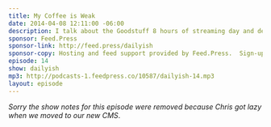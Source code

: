 ```yaml
---
title: My Coffee is Weak
date: 2014-04-08 12:11:00 -06:00
description: I talk about the Goodstuff 8 hours of streaming day and developing something as a creative person and then handing it out for feedback and getting stomped on. How do you develop a thick skin as a creative person?
sponsor: Feed.Press
sponsor-link: http://feed.press/dailyish
sponsor-copy: Hosting and feed support provided by Feed.Press.  Sign-up today and try FeedPress on a 14 day trial (no contracts or commitments). Use promo code "dailyish" during checkout to get 10% off your first year.
episode: 14
show: dailyish
mp3: http://podcasts-1.feedpress.co/10587/dailyish-14.mp3
layout: episode
---
```


<em>Sorry the show notes for this episode were removed because Chris got lazy when we moved to our new CMS</em>.

